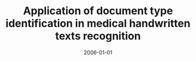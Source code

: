 ---
# Documentation: https://wowchemy.com/docs/managing-content/

title: Application of document type identification in medical handwritten texts recognition
subtitle: ''
summary: ''
authors:
- sas
- Jerzy Pejcz
tags: []
categories: []
date: '2006-01-01'
lastmod: 2022-10-07T05:45:52Z
featured: false
draft: false

# Featured image
# To use, add an image named `featured.jpg/png` to your page's folder.
# Focal points: Smart, Center, TopLeft, Top, TopRight, Left, Right, BottomLeft, Bottom, BottomRight.
image:
  caption: ''
  focal_point: ''
  preview_only: false

# Projects (optional).
#   Associate this post with one or more of your projects.
#   Simply enter your project's folder or file name without extension.
#   E.g. `projects = ["internal-project"]` references `content/project/deep-learning/index.md`.
#   Otherwise, set `projects = []`.
projects: []
publishDate: '2022-10-07T05:45:51.411541Z'
publication_types:
- '1'
abstract: ''
publication: '*Medical informatics & technology. MIT 2006. Proceedings of the 11th
  conference, Wisła-Malinka, September 25-27, 2006*'
---